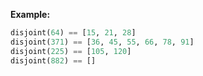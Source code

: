 **Example:**

```python
disjoint(64) == [15, 21, 28]
disjoint(371) == [36, 45, 55, 66, 78, 91]
disjoint(225) == [105, 120]
disjoint(882) == []
```